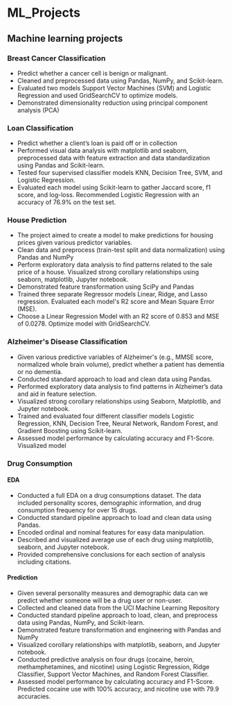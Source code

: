 # ML_Projects
## Machine learning projects

### Breast Cancer Classification
* Predict whether a cancer cell is benign or malignant.
* Cleaned and preprocessed data using Pandas, NumPy, and Scikit-learn.
* Evaluated two models Support Vector Machines (SVM) and Logistic Regression and used GridSearchCV to optimize models. 
* Demonstrated dimensionality reduction using principal component analysis (PCA)

### Loan Classification
* Predict whether a client’s loan is paid off or in collection
* Performed visual data analysis with matplotlib and seaborn, preprocessed data with feature extraction and data standardization using Pandas and Scikit-learn.
* Tested four supervised classifier models KNN, Decision Tree, SVM, and Logistic Regression.
* Evaluated each model using Scikit-learn to gather Jaccard score, f1 score, and log-loss. Recommended Logistic Regression with an accuracy of 76.9% on the test set.

### House Prediction
* The project aimed to create a model to make predictions for housing prices given various predictor variables.
* Clean data and preprocess (train-test split and data normalization) using Pandas and NumPy
* Perform exploratory data analysis to find patterns related to the sale price of a house. Visualized strong corollary relationships using seaborn, matplotlib, Jupyter notebook. 
* Demonstrated feature transformation using SciPy and Pandas
* Trained three separate Regressor models Linear, Ridge, and Lasso regression. Evaluated each model's R2 score and Mean Square Error (MSE). 
* Choose a Linear Regression Model with an R2 score of 0.853 and MSE of 0.0278. Optimize model with GridSearchCV.

### Alzheimer's Disease Classification
* Given various predictive variables of Alzheimer's (e.g., MMSE score, normalized whole brain volume), predict whether a patient has dementia or no dementia.
* Conducted standard approach to load and clean data using Pandas. 
* Performed exploratory data analysis to find patterns in Alzheimer’s data and aid in feature selection.
* Visualized strong corollary relationships using Seaborn, Matplotlib, and Jupyter notebook.
* Trained and evaluated four different classifier models Logistic Regression, KNN, Decision Tree, Neural Network, Random Forest, and Gradient Boosting using Scikit-learn.
* Assessed model performance by calculating accuracy and F1-Score. Visualized model 

### Drug Consumption
#### EDA
* Conducted a full EDA on a drug consumptions dataset. The data included personality scores, demographic information, and drug consumption frequency for over 15 drugs. 
* Conducted standard pipeline approach to load and clean data using Pandas.
* Encoded ordinal and nominal features for easy data manipulation.
* Described and visualized average use of each drug using matplotlib, seaborn, and Jupyter notebook.
* Provided comprehensive conclusions for each section of analysis including citations. 

#### Prediction
* Given several personality measures and demographic data can we predict whether someone will be a drug user or non-user.
* Collected and cleaned data from the UCI Machine Learning Repository 
* Conducted standard pipeline approach to load, clean, and preprocess data using Pandas, NumPy, and Scikit-learn.
* Demonstrated feature transformation and engineering with Pandas and NumPy
* Visualized corollary relationships with matplotlib, seaborn, and Jupyter notebook.
* Conducted predictive analysis on four drugs (cocaine, heroin, methamphetamines, and nicotine) using Logistic Regression, Ridge Classifier, Support Vector Machines, and Random Forest Classifier. 
* Assessed model performance by calculating accuracy and F1-Score. Predicted cocaine use with 100% accuracy, and nicotine use with 79.9 accuracies.

